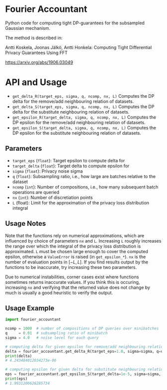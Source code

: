 # Fourier Accountant

Python code for computing tight DP-guarantees for the subsampled Gaussian mechanism.

The method is described in:

Antti Koskela, Joonas Jälkö, Antti Honkela:
Computing Tight Differential Privacy Guarantees Using FFT

https://arxiv.org/abs/1906.03049

# API and Usage

- `get_delta_R(target_eps, sigma, q, ncomp, nx, L)`
    Computes the DP delta for the remove/add neighbouring relation of datasets.
- `get_delta_S(target_eps, sigma, q, ncomp, nx, L)`
    Computes the DP delta for the substitute neighbouring relation of datasets.
- `get_epsilon_R(target_delta, sigma, q, ncomp, nx, L)`
    Computes the DP epsilon for the remove/add neighbouring relation of datasets.
- `get_epsilon_S(target_delta, sigma, q, ncomp, nx, L)`
    Computes the DP epsilon for the substitute neighbouring relation of datasets.

## Parameters
- `target_eps` (`float`): Target epsilon to compute delta for
- `target_delta` (`float`): Target delta to compute epsilon for
- `sigma` (`float`): Privacy noise sigma
- `q` (`float`): Subsampling ratio, i.e., how large are batches relative to the dataset
- `ncomp` (`int`): Number of compositions, i.e., how many subsequent batch operations are queried
- `nx` (`int`): Number of discretiation points
- `L` (float):  Limit for the approximation of the privacy loss distribution integral

## Usage Notes

Note that the functions rely on numerical approximations, which are influenced
by choice of parameters `nx` and `L`. Increasing `L` roughly increases the range over
which the integral of the privacy loss distribution is approximated. `L` must be chosen
large enough to cover the computed epsilon, otherwise a `ValueError` is raised (in `get_epsilon_*`).
`nx` is the number of evaluation points in $[-L,L]$.
If you find results output by the functions to be inaccurate, try increasing these two parameters.

Due to numerical instabilities, corner cases exist where functions sometimes returns
inaccurate values. If you think this is occuring, increasing `nx` and verifying that
the returned value does not change by much is usually a good heuristic to verify the output.

## Usage Example

```python
import fourier_accountant

ncomp = 1000  # number of compositions of DP queries over minibatches
q     = 0.01  # subsampling ratio of minibatch
sigma = 4.0   # noise level for each query

# computing delta for given epsilon for remove/add neighbouring relation
delta = fourier_accountant.get_delta_R(target_eps=1.0, sigma=sigma, q=q, ncomp=ncomp)
print(delta)
# 4.243484012034273e-06

# computing epsilon for given delta for substitute neighbouring relation
eps = fourier_accountant.get_epsilon_S(target_delta=1e-5, sigma=sigma, q=q, ncomp=ncomp)
print(eps)
# 1.9931200626285734
```
